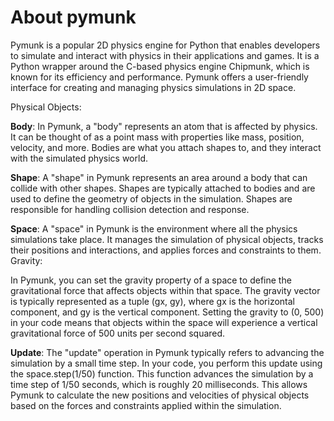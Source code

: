 # About pymunk

Pymunk is a popular 2D physics engine for Python that enables developers to simulate and interact with physics in their applications and games. It is a Python wrapper around the C-based physics engine Chipmunk, which is known for its efficiency and performance. Pymunk offers a user-friendly interface for creating and managing physics simulations in 2D space. 

Physical Objects:

**Body**: In Pymunk, a "body" represents an atom that is affected by physics. It can be thought of as a point mass with properties like mass, position, velocity, and more. Bodies are what you attach shapes to, and they interact with the simulated physics world.

**Shape**: A "shape" in Pymunk represents an area around a body that can collide with other shapes. Shapes are typically attached to bodies and are used to define the geometry of objects in the simulation. Shapes are responsible for handling collision detection and response.

**Space**: A "space" in Pymunk is the environment where all the physics simulations take place. It manages the simulation of physical objects, tracks their positions and interactions, and applies forces and constraints to them.
Gravity:

In Pymunk, you can set the gravity property of a space to define the gravitational force that affects objects within that space. The gravity vector is typically represented as a tuple (gx, gy), where gx is the horizontal component, and gy is the vertical component. Setting the gravity to (0, 500) in your code means that objects within the space will experience a vertical gravitational force of 500 units per second squared.

**Update**: The "update" operation in Pymunk typically refers to advancing the simulation by a small time step. In your code, you perform this update using the space.step(1/50) function. This function advances the simulation by a time step of 1/50 seconds, which is roughly 20 milliseconds. This allows Pymunk to calculate the new positions and velocities of physical objects based on the forces and constraints applied within the simulation.